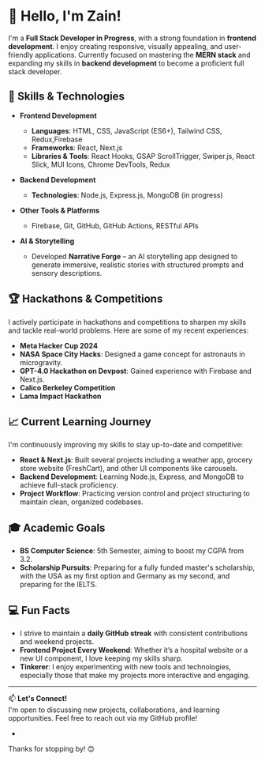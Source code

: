 # 👋 Hello, I'm Zain!

I'm a **Full Stack Developer in Progress**, with a strong foundation in **frontend development**. I enjoy creating responsive, visually appealing, and user-friendly applications. Currently focused on mastering the **MERN stack** and expanding my skills in **backend development** to become a proficient full stack developer.

## 🔧 Skills & Technologies

- **Frontend Development**
  - **Languages**: HTML, CSS, JavaScript (ES6+), Tailwind CSS, Redux,Firebase
  - **Frameworks**: React, Next.js
  - **Libraries & Tools**: React Hooks, GSAP ScrollTrigger, Swiper.js, React Slick, MUI Icons, Chrome DevTools, Redux
  
- **Backend Development**
  - **Technologies**: Node.js, Express.js, MongoDB (in progress)

- **Other Tools & Platforms**
  - Firebase, Git, GitHub, GitHub Actions, RESTful APIs

- **AI & Storytelling**
  - Developed **Narrative Forge** – an AI storytelling app designed to generate immersive, realistic stories with structured prompts and sensory descriptions.

## 🏆 Hackathons & Competitions

I actively participate in hackathons and competitions to sharpen my skills and tackle real-world problems. Here are some of my recent experiences:

- **Meta Hacker Cup 2024**
- **NASA Space City Hacks**: Designed a game concept for astronauts in microgravity.
- **GPT-4.0 Hackathon on Devpost**: Gained experience with Firebase and Next.js.
- **Calico Berkeley Competition**
- **Lama Impact Hackathon**
  

## 📈 Current Learning Journey

I'm continuously improving my skills to stay up-to-date and competitive:

- **React & Next.js**: Built several projects including a weather app, grocery store website (FreshCart), and other UI components like carousels.
- **Backend Development**: Learning Node.js, Express, and MongoDB to achieve full-stack proficiency.
- **Project Workflow**: Practicing version control and project structuring to maintain clean, organized codebases.

## 🎓 Academic Goals

- **BS Computer Science**: 5th Semester, aiming to boost my CGPA from 3.2.
- **Scholarship Pursuits**: Preparing for a fully funded master's scholarship, with the USA as my first option and Germany as my second, and preparing for the IELTS.

## 💻 Fun Facts

- I strive to maintain a **daily GitHub streak** with consistent contributions and weekend projects.
- **Frontend Project Every Weekend**: Whether it’s a hospital website or a new UI component, I love keeping my skills sharp.
- **Tinkerer**: I enjoy experimenting with new tools and technologies, especially those that make my projects more interactive and engaging.

---

📫 **Let's Connect!**  
I'm open to discussing new projects, collaborations, and learning opportunities. Feel free to reach out via my GitHub profile!

-
Thanks for stopping by! 😊
